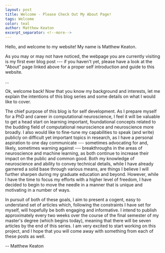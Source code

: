 ```yaml
---
layout: post
title: Welcome - Please Check Out My About Page!
tags: Welcome
color: teal
author: Matthew Keaton
excerpt_separator: <!--more-->
---
```


Hello, and welcome to my website! My name is Matthew Keaton. <!--more-->

As you may or may not have noticed, the webpage you are currently visiting is my first ever blog post --- if you 
haven't yet, please have a look at the "About" page linked above for a proper self introduction and guide to 
this website.

...

Ok, welcome back! Now that you know my background and interests, let me explain the intentions of this blog series 
and some details on what I would like to cover.

The chief purpose of this blog is for self development. As I prepare myself for a PhD and career in 
computational neuroscience, I feel it will be valuable to get a head start on learning important, foundational 
concepts related to the budding field of computational neuroscience and neuroscience more broadly. I also would like 
to fine-tune my capabilities to speak (and write) publicly on difficult yet important topics in research, as I have a 
personal aspiration to one day communicate --- sometimes advocating for and, likely, sometimes warning against --- 
breakthroughs in the areas of neuroscience and machine learning, as both continue to increase their impact on the 
public and common good. Both my knowledge of neuroscience and ability to convey technical details, while I have already 
garnered a solid base through various means, are things I believe I will further sharpen during my graduate education 
and beyond. However, while I have the time to focus my efforts with a higher level of freedom, I have decided to 
begin to move the needle in a manner that is unique and motivating in a number of ways.

In pursuit of both of these goals, I aim to present a cogent, easy to understand set of 
articles which, following the constraints I have set for myself, will hopefully be both engaging and informative. I 
intend to publish approximately every two weeks over the course of the final semester of my master's degree (which 
begins today), meaning that there will be seven articles by the end of this series. I am very excited to start 
working on this project, and I hope that you will come away with something from each of these posts as well.

-- Matthew Keaton
